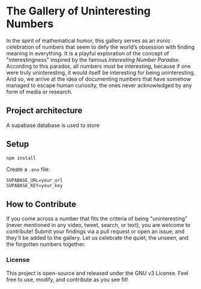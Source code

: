 # The Gallery of Uninteresting Numbers

In the spirit of mathematical humor,
this gallery serves as an ironic celebration of numbers
that seem to defy the world’s obsession with finding meaning in everything.
It is a playful exploration of the concept of "interestingness"
inspired by the famous _Interesting Number Paradox_.
According to this paradox, all numbers must be interesting,
because if one were truly uninteresting,
it would itself be interesting for being uninteresting.
And so, we arrive at the idea of documenting numbers
that have somehow managed to escape human curiosity,
the ones never acknowledged by any form of media or research.

## Project architecture

A supabase database is used to store

## Setup

```bash
npm install
```

Create a `.env` file:

```
SUPABASE_URL=your_url
SUPABASE_KEY=your_key
```

## How to Contribute

If you come across a number that fits the criteria of being "uninteresting"
(never mentioned in any video, tweet, search, or text),
you are welcome to contribute!
Submit your findings via a pull request or open an issue,
and they’ll be added to the gallery.
Let us celebrate the quiet, the unseen, and the forgotten numbers together.

### License

This project is open-source and released under the GNU v3 License.
Feel free to use, modify, and contribute as you see fit!
